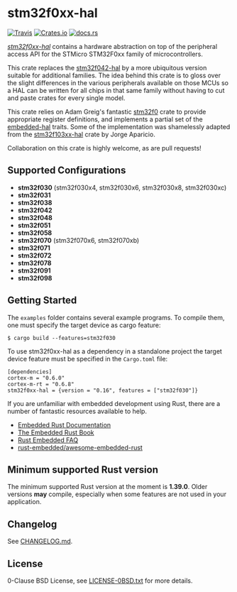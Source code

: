 stm32f0xx-hal
=============

[![Travis](https://img.shields.io/travis/stm32-rs/stm32f0xx-hal.svg)](https://travis-ci.org/stm32-rs/stm32f0xx-hal)
[![Crates.io](https://img.shields.io/crates/v/stm32f0xx-hal.svg)](https://crates.io/crates/stm32f0xx-hal)
[![docs.rs](https://docs.rs/stm32f0xx-hal/badge.svg)](https://docs.rs/stm32f0xx-hal/)

[_stm32f0xx-hal_](https://github.com/stm32-rs/stm32f0xx-hal) contains a hardware abstraction on top of the peripheral access API for the STMicro STM32F0xx family of microcontrollers.

This crate replaces the [stm32f042-hal](https://github.com/therealprof/stm32f042-hal) by a more ubiquitous version suitable for additional families. The idea behind this crate is to gloss over the slight differences in the various peripherals available on those MCUs so a HAL can be written for all chips in that same family without having to cut and paste crates for every single model.

This crate relies on Adam Greig's fantastic [stm32f0](https://crates.io/crates/stm32f0) crate to provide appropriate register definitions, and implements a partial set of the [embedded-hal](https://github.com/rust-embedded/embedded-hal) traits. Some of the implementation was shamelessly adapted from the [stm32f103xx-hal](https://github.com/japaric/stm32f103xx-hal) crate by Jorge Aparicio.

Collaboration on this crate is highly welcome, as are pull requests!


Supported Configurations
------------------------

* __stm32f030__ (stm32f030x4, stm32f030x6, stm32f030x8, stm32f030xc)  
* __stm32f031__  
* __stm32f038__  
* __stm32f042__  
* __stm32f048__  
* __stm32f051__  
* __stm32f058__  
* __stm32f070__ (stm32f070x6, stm32f070xb)  
* __stm32f071__  
* __stm32f072__  
* __stm32f078__  
* __stm32f091__  
* __stm32f098__  


Getting Started
---------------
The `examples` folder contains several example programs. To compile them, one must specify the target device as cargo feature:
```
$ cargo build --features=stm32f030
```

To use stm32f0xx-hal as a dependency in a standalone project the target device feature must be specified in the `Cargo.toml` file:
```
[dependencies]
cortex-m = "0.6.0"
cortex-m-rt = "0.6.8"
stm32f0xx-hal = {version = "0.16", features = ["stm32f030"]}
```

If you are unfamiliar with embedded development using Rust, there are a number of fantastic resources available to help.

- [Embedded Rust Documentation](https://docs.rust-embedded.org/)  
- [The Embedded Rust Book](https://docs.rust-embedded.org/book/)  
- [Rust Embedded FAQ](https://docs.rust-embedded.org/faq.html)  
- [rust-embedded/awesome-embedded-rust](https://github.com/rust-embedded/awesome-embedded-rust)


Minimum supported Rust version
------------------------------

The minimum supported Rust version at the moment is **1.39.0**. Older versions
**may** compile, especially when some features are not used in your
application.

Changelog
---------

See [CHANGELOG.md](CHANGELOG.md).


License
-------

0-Clause BSD License, see [LICENSE-0BSD.txt](LICENSE-0BSD.txt) for more details.
